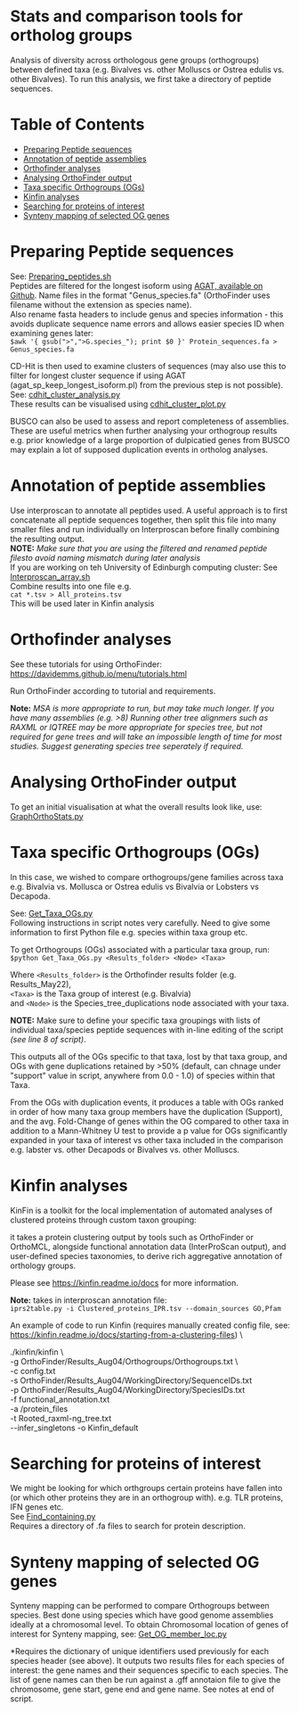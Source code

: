 # Stats and comparison tools for ortholog groups
Analysis of diversity across orthologous gene groups (orthogroups) between defined taxa (e.g. Bivalves vs. other Molluscs or Ostrea edulis vs. other Bivalves). 
To run this analysis, we first take a directory of peptide sequences.

Table of Contents
=================
* [Preparing Peptide sequences](#preparing-peptide-sequences)
* [Annotation of peptide assemblies](#annotation-of-peptide-assemblies)
* [Orthofinder analyses](#orthofinder-analyses)
* [Analysing OrthoFinder output](#analysing-orthofinder-output)
* [Taxa specific Orthogroups (OGs)](#taxa-specific-orthogroups-ogs)
* [Kinfin analyses](#kinfin-analyses)
* [Searching for proteins of interest](#searching-for-proteins-of-interest)
* [Synteny mapping of selected OG genes](#synteny-mapping-of-selected-og-genes)


# Preparing Peptide sequences
See: [Preparing_peptides.sh](https://github.com/Roslin-Aquaculture/Stats-and-comparison-tools-for-ortholog-groups-by-Tim-Regan/blob/master/Preparing_peptides.sh) \
Peptides are filtered for the longest isoform using [AGAT, available on Github](https://github.com/NBISweden/AGAT/blob/master/bin/agat_sp_keep_longest_isoform.pl).
Name files in the format "Genus_species.fa" (OrthoFinder uses filename without the extension as species name). \
Also rename fasta headers to include genus and species information - this avoids duplicate sequence name errors and allows easier species ID when examining genes later:\
`$awk '{ gsub(">",">G.species_"); print $0 }' Protein_sequences.fa > Genus_species.fa`

CD-Hit is then used to examine clusters of sequences (may also use this to filter for longest cluster sequence if using AGAT (agat_sp_keep_longest_isoform.pl) from the previous step is not possible).\
See: [cdhit_cluster_analysis.py](https://github.com/Roslin-Aquaculture/Stats-and-comparison-tools-for-ortholog-groups-by-Tim-Regan/blob/master/cdhit_cluster_analysis.py) \
These results can be visualised using [cdhit_cluster_plot.py](https://github.com/Roslin-Aquaculture/Orthofinder_Bivalvia/blob/master/cdhit_cluster_plot.py)

BUSCO can also be used to assess and report completeness of assemblies. These are useful metrics when further analysing your orthogroup results e.g. prior knowledge of a large proportion of dulpicatied genes from BUSCO may explain a lot of supposed duplication events in ortholog analyses. 

# Annotation of peptide assemblies
Use interproscan to annotate all peptides used. 
A useful approach is to first concatenate all peptide sequences together, then split this file into many smaller files and run individually on Interproscan before finally combining the resulting output.\
**NOTE:** *Make sure that you are using the filtered and renamed peptide filesto avoid naming mismatch during later analysis* \
If you are working on teh University of Edinburgh computing cluster: See [Interproscan_array.sh](https://github.com/Roslin-Aquaculture/Stats-and-comparison-tools-for-ortholog-groups-by-Tim-Regan/blob/master/Interproscan_array.sh)\
Combine results into one file e.g. \
`cat *.tsv > All_proteins.tsv` \
This will be used later in Kinfin analysis

# Orthofinder analyses
See these tutorials for using OrthoFinder: https://davidemms.github.io/menu/tutorials.html

Run OrthoFinder according to tutorial and requirements. 

**Note:** *MSA is more appropriate to run, but may take much longer. If you have many assemblies (e.g. >8) Running other tree alignmers such as RAXML or IQTREE may be more appropriate for species tree, but not required for gene trees and will take an impossible length of time for most studies. Suggest generating species tree seperately if required.* 

# Analysing OrthoFinder output
To get an initial visualisation at what the overall results look like, use: [GraphOrthoStats.py](https://github.com/Roslin-Aquaculture/Stats-and-comparison-tools-for-ortholog-groups-by-Tim-Regan/blob/master/GraphOrthoStats.py)

# Taxa specific Orthogroups (OGs)
In this case, we wished to compare orthogroups/gene families across taxa e.g. Bivalvia vs. Mollusca or Ostrea edulis vs Bivalvia or Lobsters vs Decapoda. 

See: [Get_Taxa_OGs.py](https://github.com/Roslin-Aquaculture/Stats-and-comparison-tools-for-ortholog-groups-by-Tim-Regan/blob/master/Get_Taxa_OGs.py) \
Following instructions in script notes very carefully. 
Need to give some information to first Python file e.g. species within taxa group etc. 

To get Orthogroups (OGs) associated with a particular taxa group, run: \
`$python Get_Taxa_OGs.py <Results_folder> <Node> <Taxa>`

Where `<Results_folder>` is the Orthofinder results folder 
(e.g. Results_May22), \
`<Taxa>` is the Taxa group of interest (e.g. Bivalvia) \
and `<Node>` is the Species_tree_duplications node associated with your taxa.

**NOTE:** Make sure to define your specific taxa groupings with lists of individual taxa/species peptide sequences with in-line editing of the script *(see line 8 of script)*.  

This outputs all of the OGs specific to that taxa, lost by that taxa group, and OGs with gene duplications retained by >50% (default, can chnage under "support" value in script, anywhere from 0.0 - 1.0) of species within that Taxa.

From the OGs with duplication events, it produces a table with OGs ranked in order of how many taxa group members have the duplication (Support), and the avg. Fold-Change of genes within the OG compared to other taxa in addition to a Mann-Whitney U test to provide a p value for OGs significantly expanded in your taxa of interest vs other taxa included in the comparison e.g. labster vs. other Decapods or Bivalves vs. other Molluscs. 

# Kinfin analyses 
KinFin is a toolkit for the local implementation of automated analyses of clustered proteins through custom taxon grouping:

it takes a protein clustering output by tools such as OrthoFinder or OrthoMCL, alongside functional annotation data (InterProScan output), and user-defined species taxonomies, to derive rich aggregative annotation of orthology groups.

Please see https://kinfin.readme.io/docs for more information. 

**Note:** takes in interproscan annotation file: \
 `iprs2table.py -i Clustered_proteins_IPR.tsv --domain_sources GO,Pfam`

 An example of code to run Kinfin (requires manually created config file, see: https://kinfin.readme.io/docs/starting-from-a-clustering-files) \
 
 ./kinfin/kinfin \  
  -g OrthoFinder/Results_Aug04/Orthogroups/Orthogroups.txt \  
-c config.txt \
-s OrthoFinder/Results_Aug04/WorkingDirectory/SequenceIDs.txt \
-p OrthoFinder/Results_Aug04/WorkingDirectory/SpeciesIDs.txt\
-f functional_annotation.txt \
-a /protein_files \
-t Rooted_raxml-ng_tree.txt \
--infer_singletons -o Kinfin_default

# Searching for proteins of interest
We might be looking for which orthgroups certain proteins have fallen into (or which other proteins they are in an orthogroup with). e.g. TLR proteins, IFN genes etc. \
See [Find_containing.py](https://github.com/Roslin-Aquaculture/Stats-and-comparison-tools-for-ortholog-groups-by-Tim-Regan/blob/master/Find_containing.py) \
Requires a directory of .fa files to search for protein description.

# Synteny mapping of selected OG genes
Synteny mapping can be performed to compare Orthogroups between species. 
Best done using species which have good genome assemblies ideally at a chromosomal level. 
To obtain Chromosomal location of genes of interest for Synteny mapping, see: [Get_OG_member_loc.py](https://github.com/Roslin-Aquaculture/Stats-and-comparison-tools-for-ortholog-groups-by-Tim-Regan/blob/master/Get_OG_member_loc.py)

*Requires the dictionary of unique identifiers used previously for each species header (see above). 
It outputs two results files for each species of interest: the gene names and their sequences specific to each species.
The list of gene names can then be run against a .gff annotaion file to give the chromosome, gene start, gene end and gene name. See notes at end of script. 
